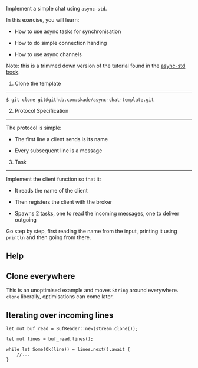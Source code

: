 Implement a simple chat using `async-std`.

In this exercise, you will learn:

-   How to use async tasks for synchronisation

-   How to do simple connection handing

-   How to use async channels

Note: this is a trimmed down version of the tutorial found in the
[async-std book](https://book.async.rs/tutorial/index.html).

1. Clone the template
----

    $ git clone git@github.com:skade/async-chat-template.git

2. Protocol Specification
----

The protocol is simple:

-   The first line a client sends is its name

-   Every subsequent line is a message

3. Task
----

Implement the client function so that it:

-   It reads the name of the client

-   Then registers the client with the broker

-   Spawns 2 tasks, one to read the incoming messages, one to deliver
    outgoing

Go step by step, first reading the name from the input, printing it
using `println` and then going from there.

Help
----

Clone everywhere
----------------

This is an unoptimised example and moves `String` around everywhere.
`clone` liberally, optimisations can come later.

Iterating over incoming lines
-----------------------------

    let mut buf_read = BufReader::new(stream.clone());

    let mut lines = buf_read.lines();

    while let Some(Ok(line)) = lines.next().await {
        //...
    }
